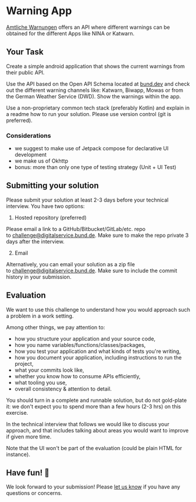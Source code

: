 # Warning App

[Amtliche Warnungen](https://warnung.bund.de/) offers an API where different warnings can be obtained for the different Apps like NINA or Katwarn.

## Your Task

Create a simple android application that shows the current warnings from their public API.

Use the API based on the Open API Schema located at [bund.dev](https://nina.api.bund.dev/) and check out the different warning channels like: Katwarn, Biwapp, Mowas or from the German Weather Service (DWD). Show the warnings within the app.

Use a non-proprietary common tech stack (preferably Kotlin) and explain in a readme how to run your solution. Please use version control (git is preferred).

### Considerations

- we suggest to make use of Jetpack compose for declarative UI development
- we make us of Okhttp
- bonus: more than only one type of testing strategy (Unit + UI Test)

## Submitting your solution

Please submit your solution at least 2-3 days before your technical interview. You have two options:

1.  Hosted repository (preferred)

Please email a link to a GitHub/Bitbucket/GitLab/etc. repo to [challenge@digitalservice.bund.de](mailto:challenge@digitalservice.bund.de). Make sure to make the repo private 3 days after the interview.

2.  Email

Alternatively, you can email your solution as a zip file to [challenge@digitalservice.bund.de](mailto:challenge@digitalservice.bund.de). Make sure to include the commit history in your submission.

## Evaluation

We want to use this challenge to understand how you would approach such a problem in a work setting.

Among other things, we pay attention to:

- how you structure your application and your source code,
- how you name variables/functions/classes/packages,
- how you test your application and what kinds of tests you're writing,
- how you document your application, including instructions to run the project,
- what your commits look like,
- whether you know how to consume APIs efficiently,
- what tooling you use,
- overall consistency & attention to detail.

You should turn in a complete and runnable solution, but do not gold-plate it: we don't expect you to spend more than a few hours (2-3 hrs) on this exercise.

In the technical interview that follows we would like to discuss your approach, and that includes talking about areas you would want to improve if given more time.

Note that the UI won't be part of the evaluation (could be plain HTML for instance).

## Have fun! 🚀

We look forward to your submission! Please [let us know](mailto:challenge@digitalservice.bund.de) if you have any questions or concerns.
